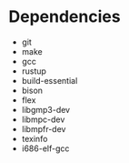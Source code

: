 # Dependencies

- git
- make
- gcc
- rustup
- build-essential
- bison
- flex
- libgmp3-dev
- libmpc-dev
- libmpfr-dev
- texinfo
- i686-elf-gcc
